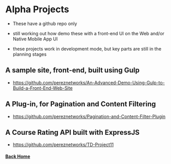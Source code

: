 # Alpha Projects


  - These have a github repo only

  - still working out how demo these with a front-end UI on the Web and/or Native Mobile App UI

  - these projects work in development mode, but key parts are still in the planning stages

## A sample site, front-end, built using Gulp
  - https://github.com/pereznetworks/An-Advanced-Demo-Using-Gulp-to-Build-a-Front-End-Web-Site


## A Plug-in, for Pagination and Content Filtering
  - https://github.com/pereznetworks/Pagination-and-Content-Filter-Plugin


## A Course Rating API built with ExpressJS
  - https://github.com/pereznetworks/TD-Project11

#### [Back Home](README.md)
